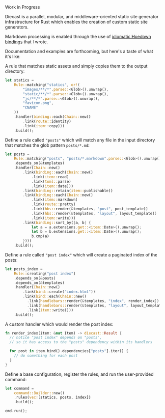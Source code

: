 Work in Progress

Diecast is a parallel, modular, and middleware-oriented static site generator infrastructure for Rust which enables the creation of custom static site generators.

Markdown processing is enabled through the use of [idiomatic Hoedown bindings](https://github.com/blaenk/hoedown) that I wrote.

Documentation and examples are forthcoming, but here's a taste of what it's like:

A rule that matches static assets and simply copies them to the output directory:

``` rust
let statics =
    Rule::matching("statics", or!(
        "images/**/*".parse::<Glob>().unwrap(),
        "static/**/*".parse::<Glob>().unwrap(),
        "js/**/*".parse::<Glob>().unwrap(),
        "favicon.png",
        "CNAME"
    ))
    .handler(binding::each(Chain::new()
        .link(route::identity)
        .link(item::copy)))
    .build();
```

Define a rule called `"posts"` which will match any file in the input directory that matches the glob pattern `posts/*.md`:

``` rust
let posts =
    Rule::matching("posts", "posts/*.markdown".parse::<Glob>().unwrap())
    .depends_on(&templates)
    .handler(Chain::new()
        .link(binding::each(Chain::new()
            .link(item::read)
            .link(toml::parse)
            .link(item::date)))
        .link(binding::retain(item::publishable))
        .link(binding::each(Chain::new()
            .link(item::markdown)
            .link(route::pretty)
            .link(hbs::render(&templates, "post", post_template))
            .link(hbs::render(&templates, "layout", layout_template))
            .link(item::write)))
        .link(binding::sort_by(|a, b| {
            let a = a.extensions.get::<item::Date>().unwrap();
            let b = b.extensions.get::<item::Date>().unwrap();
            b.cmp(a)
        })))
    .build();
```

Define a rule called `"post index"` which will create a paginated index of the posts:

``` rust
let posts_index =
    Rule::creating("post index")
    .depends_on(&posts)
    .depends_on(&templates)
    .handler(Chain::new()
        .link(bind::create("index.html"))
        .link(bind::each(Chain::new()
          .link(handlebars::render(&templates, "index", render_index))
          .link(handlebars::render(&templates, "layout", layout_template))
          .link(item::write))))
    .build();
```

A custom handler which would render the post index:

``` rust
fn render_index(item: &mut Item) -> diecast::Result {
  // notice "post index" depends on "posts",
  // so it has access to the "posts" dependency within its handlers

  for post in item.bind().dependencies["posts"].iter() {
    // do something for each post
  }
}
```

Define a base configuration, register the rules, and run the user-provided command:

``` rust
let command =
    command::Builder::new()
    .rules(vec![statics, posts, index])
    .build();

cmd.run();
```

